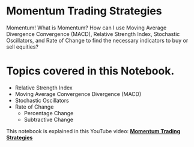 # Momentum Trading Strategies
Momentum! What is Momentum? How can I use Moving Average Divergence Convergence (MACD),  Relative Strength Index, Stochastic Oscillators, and Rate of Change to find the necessary indicators to buy or sell equities?

# Topics covered in this Notebook.
- Relative Strength Index
- Moving Average Convergence Divergence (MACD)
- Stochastic Oscillators
- Rate of Change
  - Percentage Change
  - Subtractive Change

This notebook is explained in this YouTube video: [**Momentum Trading Strategies**](https://www.youtube.com/watch?v=Og6qz82lAQ8)
